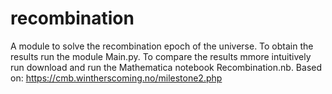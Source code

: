 # recombination
A module to solve the recombination epoch of the universe. To obtain the results run the module Main.py. To compare the results mmore intuitively run download and run the Mathematica notebook Recombination.nb.
Based on: https://cmb.wintherscoming.no/milestone2.php
